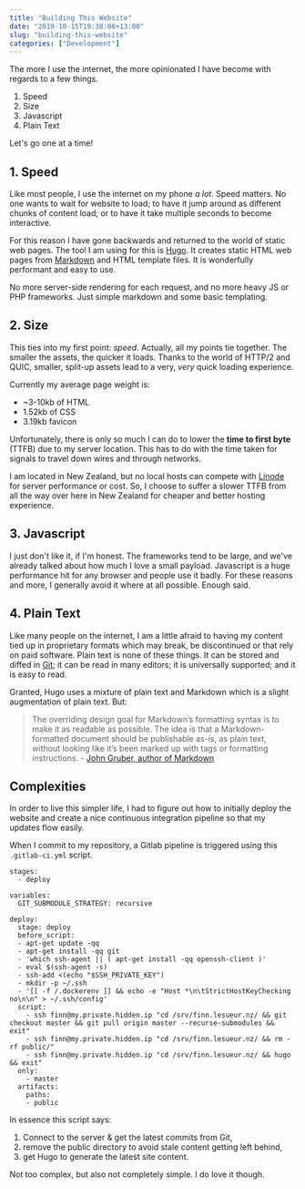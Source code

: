 ```yaml
---
title: "Building This Website"
date: "2019-10-15T19:38:06+13:00"
slug: "building-this-website"
categories: ["Development"]
---
```


The more I use the internet, the more opinionated I have become with regards to a few things.

1. Speed
2. Size
3. Javascript
4. Plain Text

Let's go one at a time!

## 1. Speed

Like most people, I use the internet on my phone _a lot_. Speed matters. No one wants to wait for website to load; to have it jump around as different chunks of content load; or to have it take multiple seconds to become interactive.

For this reason I have gone backwards and returned to the world of static web pages. The tool I am using for this is [Hugo](https://gohugo.io/). It creates static HTML web pages from [Markdown](https://daringfireball.net/projects/markdown/) and HTML template files. It is wonderfully performant and easy to use.

No more server-side rendering for each request, and no more heavy JS or PHP frameworks. Just simple markdown and some basic templating.

## 2. Size

This ties into my first point: _speed_. Actually, all my points tie together. The smaller the assets, the quicker it loads. Thanks to the world of HTTP/2 and QUIC, smaller, split-up assets lead to a very, _very_ quick loading experience.

Currently my average page weight is:

- ~3-10kb of HTML
- 1.52kb of CSS
- 3.19kb favicon

Unfortunately, there is only so much I can do to lower the __time to first byte__ (TTFB) due to my server location. This has to do with the time taken for signals to travel down wires and through networks.

I am located in New Zealand, but no local hosts can compete with [Linode](https://www.linode.com/) for server performance or cost. So, I choose to suffer a slower TTFB from all the way over here in New Zealand for cheaper and better hosting experience.

## 3. Javascript

I just don't like it, if I'm honest. The frameworks tend to be large, and we've already talked about how much I love a small payload. Javascript is a huge performance hit for any browser and people use it badly. For these reasons and more, I generally avoid it where at all possible. Enough said.

## 4. Plain Text

Like many people on the internet, I am a little afraid to having my content tied up in proprietary formats which may break, be discontinued or that rely on paid software. Plain text is none of these things. It can be stored and diffed in [Git](https://git-scm.com/); it can be read in many editors; it is universally supported; and it is easy to read.

Granted, Hugo uses a mixture of plain text and Markdown which is a slight augmentation of plain text. But:

> The overriding design goal for Markdown’s formatting syntax is to make it as readable as possible. The idea is that a Markdown-formatted document should be publishable as-is, as plain text, without looking like it’s been marked up with tags or formatting instructions. - [John Gruber, author of Markdown](https://daringfireball.net/projects/markdown/)

## Complexities

In order to live this simpler life, I had to figure out how to initially deploy the website and create a nice continuous integration pipeline so that my updates flow easily.

When I commit to my repository, a Gitlab pipeline is triggered using this `.gitlab-ci.yml` script.

```
stages:
  - deploy

variables:
  GIT_SUBMODULE_STRATEGY: recursive

deploy:
  stage: deploy
  before_script:
  - apt-get update -qq
  - apt-get install -qq git
  - 'which ssh-agent || ( apt-get install -qq openssh-client )'
  - eval $(ssh-agent -s)
  - ssh-add <(echo "$SSH_PRIVATE_KEY")
  - mkdir -p ~/.ssh
  - '[[ -f /.dockerenv ]] && echo -e "Host *\n\tStrictHostKeyChecking no\n\n" > ~/.ssh/config'
  script:
    - ssh finn@my.private.hidden.ip "cd /srv/finn.lesueur.nz/ && git checkout master && git pull origin master --recurse-submodules && exit"
    - ssh finn@my.private.hidden.ip "cd /srv/finn.lesueur.nz/ && rm -rf public/"
    - ssh finn@my.private.hidden.ip "cd /srv/finn.lesueur.nz/ && hugo && exit"
  only:
    - master
  artifacts:
    paths:
    - public
```

In essence this script says:

1. Connect to the server & get the latest commits from Git,
2. remove the public directory to avoid stale content getting left behind,
3. get Hugo to generate the latest site content.

Not too complex, but also not completely simple. I do love it though.